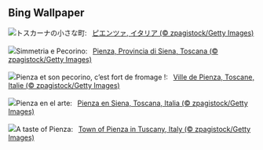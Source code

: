 ## Bing Wallpaper
![](https://www.bing.com/th?id=OHR.PienzaItaly_JA-JP1964382138_UHD.jpg&w=1000)トスカーナの小さな町:&nbsp;&ensp;[ピエンツァ, イタリア (© zpagistock/Getty Images)](https://www.bing.com/th?id=OHR.PienzaItaly_JA-JP1964382138_UHD.jpg)
<br><br/>
![](https://www.bing.com/th?id=OHR.PienzaItaly_IT-IT9023162912_UHD.jpg&w=1000)Simmetria e Pecorino:&nbsp;&ensp;[Pienza, Provincia di Siena, Toscana (© zpagistock/Getty Images)](https://www.bing.com/th?id=OHR.PienzaItaly_IT-IT9023162912_UHD.jpg)
<br><br/>
![](https://www.bing.com/th?id=OHR.PienzaItaly_FR-FR1953145437_UHD.jpg&w=1000)Pienza et son pecorino, c’est fort de fromage !:&nbsp;&ensp;[Ville de Pienza, Toscane, Italie (© zpagistock/Getty Images)](https://www.bing.com/th?id=OHR.PienzaItaly_FR-FR1953145437_UHD.jpg)
<br><br/>
![](https://www.bing.com/th?id=OHR.PienzaItaly_ES-ES1965715400_UHD.jpg&w=1000)Pienza en el arte:&nbsp;&ensp;[Pienza en Siena, Toscana, Italia (© zpagistock/Getty Images)](https://www.bing.com/th?id=OHR.PienzaItaly_ES-ES1965715400_UHD.jpg)
<br><br/>
![](https://www.bing.com/th?id=OHR.PienzaItaly_EN-GB9891059804_UHD.jpg&w=1000)A taste of Pienza:&nbsp;&ensp;[Town of Pienza in Tuscany, Italy (© zpagistock/Getty Images)](https://www.bing.com/th?id=OHR.PienzaItaly_EN-GB9891059804_UHD.jpg)
<br><br/>
